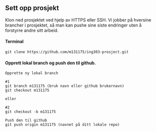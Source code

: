 ## Sett opp prosjekt

Klon ned prosjektet ved hjelp av HTTPS eller SSH. 
Vi jobber på hversine brancher i prosjektet, så man kan pushe sine siste endringer uten å forstyrre andre sitt arbeid.


#### Terminal
```
git clone https://github.com/m131175/ing303-prosject.git
```

#### Opprett lokal branch og push den til github. 
```
Opprette ny lokal branch

#1
git branch m131175 (bruk navn eller github brukernavn)
git checkout m131175

eller

#2
git checkout -b m131175

Push den til github
git push origin m131175 (navnet på ditt lokale repo)
```